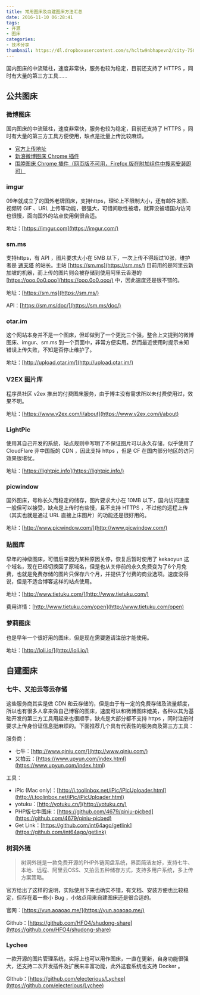 ```yaml
---
title: 常用图床及自建图床方法汇总
date: 2016-11-10 06:28:41
tags: 
- 开源
- 图床
categories: 
- 技术分享
thumbnail: https://dl.dropboxusercontent.com/s/hcltw9nbhapevn2/city-750.jpg?dl=0
---
```


国内图床的中流砥柱，速度非常快，服务也较为稳定，目前还支持了 HTTPS ，同时有大量的第三方工具......
<!--excerpt-->

## 公共图床

### 微博图床

国内图床的中流砥柱，速度非常快，服务也较为稳定，目前还支持了 HTTPS ，同时有大量的第三方工具方便使用，缺点是批量上传比较麻烦。

*   [官方上传地址](http://photo.weibo.com/photos/upload)
*   [新浪微博图床 Chrome 插件](https://chrome.google.com/webstore/detail/%E6%96%B0%E6%B5%AA%E5%BE%AE%E5%8D%9A%E5%9B%BE%E5%BA%8A/fdfdnfpdplfbbnemmmoklbfjbhecpnhf/related)
*   [围脖图床 Chrome 插件（网页版不可用，Firefox 版在附加组件中搜索安装即可）](https://chrome.google.com/webstore/detail/%E5%9B%B4%E8%84%96%E6%98%AF%E4%B8%AA%E5%A5%BD%E5%9B%BE%E5%BA%8A/pngmcllbdfgmhdgnnpfaciaolgbjplhe/related?hl=zh-CN)

### imgur

09年就成立了的国外老牌图床，支持https，理论上不限制大小，还有邮件发图、视频转 GIF 、URL 上传等功能，很强大，可惜间歇性被墙，就算没被墙国内访问也很慢，面向国外的站点使用倒很合适。

地址：[https://imgur.com](https://imgur.com/)

### sm.ms

支持https，有 API ，图片要求大小在 5MB 以下，一次上传不得超过10张，维护者是 [通天塔](https://ttt.tt/) 的站长。主站 [https://sm.ms](https://sm.ms/) 目前用的是阿里云新加坡的机器，而上传的图片则会被存储到使用阿里云香港的 [https://ooo.0o0.ooo](https://ooo.0o0.ooo/) 中，因此速度还是很不错的。<a id="more"></a>

地址：[https://sm.ms](https://sm.ms/)

API：[https://sm.ms/doc/](https://sm.ms/doc/)

### otar.im

这个网站本身并不是一个图床，但却做到了一个更比三个强，整合上文提到的微博图床、imgur、sm.ms 到一个页面中，非常方便实用。然而最近使用时提示未知错误上传失败，不知是否停止维护了。

地址：[http://upload.otar.im/](http://upload.otar.im/)

### V2EX 图片库

程序员社区 v2ex 推出的付费图床服务，由于博主没有需求所以未付费使用过，效果不明。

地址：[https://www.v2ex.com/i/about](https://www.v2ex.com/i/about)

### LightPic

使用其自己开发的系统，站点规则中写明了不保证图片可以永久存储，似乎使用了 CloudFlare 非中国版的 CDN ，因此支持 https ，但是 CF 在国内部分地区的访问效果很堪忧。

地址：[https://lightpic.info](https://lightpic.info/)

### picwindow

国外图床，号称长久而稳定的储存，图片要求大小在 10MB 以下，国内访问速度一般但可以接受，缺点是上传时有些慢，且不支持 HTTPS ，不过他的远程上传（其实也就是通过 URL 直接上床图片）的功能还是很好用的。

地址：[http://www.picwindow.com/](http://www.picwindow.com/)

### 贴图库

早年的神级图床，可惜后来因为某种原因关停，恢复后暂时使用了 kekaoyun 这个域名，现在已经切换回了原域名，但是也从关停前的永久免费变为了6个月免费，也就是免费存储的图片只保存六个月，并提供了付费的商业选项。速度没得说，但是不适合博客这样的站点使用。

地址：[http://www.tietuku.com/](http://www.tietuku.com/)

费用详情：[http://www.tietuku.com/open](http://www.tietuku.com/open)

### 萝莉图床

也是早年一个很好用的图床，但是现在需要邀请注册才能使用。

地址：[http://loli.io/](http://loli.io/)

## 自建图床

### 七牛、又拍云等云存储

这些服务商其实是做 CDN 和云存储的，但是由于有一定的免费存储及流量额度，所以也有很多人拿来做自己博客的图床，速度可以和微博图床媲美，各种以其为基础开发的第三方工具用起来也很顺手，缺点是大部分都不支持 https ，同时注册时要求上传身份证信息挺麻烦的。下面推荐几个具有代表性的服务商及第三方工具：

服务商：

*   七牛：[http://www.qiniu.com/](http://www.qiniu.com/)
*   又拍云：[https://www.upyun.com/index.html](https://www.upyun.com/index.html)

工具：

*   iPic (Mac only)：[http://i.toolinbox.net/iPic/iPicUploader.html](http://i.toolinbox.net/iPic/iPicUploader.html)
*   yotuku：[http://yotuku.cn/](http://yotuku.cn/)
*   PHP版七牛图床：[https://github.com/4679/qiniu-picbed](https://github.com/4679/qiniu-picbed)
*   Get Link：[https://github.com/int64ago/getlink](https://github.com/int64ago/getlink)

### 树洞外链

> 树洞外链是一款免费开源的PHP外链网盘系统，界面简洁友好，支持七牛、本地、远程、阿里云OSS、又拍云五种储存方式，支持多用户系统，多上传方案策略。
> 
> 

官方给出了这样的说明，实际使用下来也确实不错，有文档、安装方便也比较稳定，但存在着一些小 Bug ，小站点用来自建图床还是很合适的。

官网：[https://yun.aoaoao.me/](https://yun.aoaoao.me/)

Github：[https://github.com/HFO4/shudong-share](https://github.com/HFO4/shudong-share)

### Lychee

一款开源的图片管理系统，实际上也可以用作图床，一直在更新，自身功能很强大，还支持二次开发插件及扩展来丰富功能，此外这套系统也支持 Docker 。

GIthub：[https://github.com/electerious/Lychee](https://github.com/electerious/Lychee)

